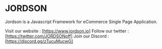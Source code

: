 # JORDSON

Jordson is a Javascript Framework for eCommerce Single Page Application.

Visit our website : [https://www.jordson.io]
Follow our twitter : [https://twitter.com/JORDSONoff]
Join our Discord : [https://discord.gg/zTucuMucwG]